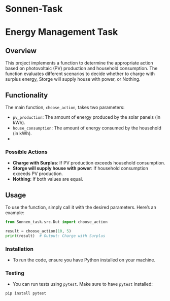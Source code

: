# Sonnen-Task
# Energy Management Task

## Overview

This project implements a function to determine the appropriate action based on photovoltaic (PV) production and household consumption. The function evaluates different scenarios to decide whether to charge with surplus energy, Storge will supply house with power, or Nothing.

## Functionality

The main function, `choose_action`, takes two parameters:
- `pv_production`: The amount of energy produced by the solar panels (in kWh).
- `house_consumption`: The amount of energy consumed by the household (in kWh).
- 
### Possible Actions
- **Charge with Surplus**: If PV production exceeds household consumption.
- **Storge will supply house with power**: If household consumption exceeds PV production.
- **Nothing**: If both values are equal.

## Usage

To use the function, simply call it with the desired parameters. Here’s an example:

```python
from Sonnen_task.src.Dut import choose_action

result = choose_action(10, 5)
print(result)  # Output: Charge with Surplus
 ```

### Installation
- To run the code, ensure you have Python installed on your machine.

### Testing

- You can run tests using `pytest`. Make sure to have `pytest` installed:

```bash
pip install pytest






